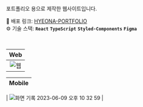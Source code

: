 포트폴리오 용으로 제작한 웹사이트입니다.

🔗 배포 링크: <a href="https://tata-v.github.io/hyeona-portfolio/" target = "_blank">HYEONA-PORTFOLIO</a>
<br />
⚙️ 기술 스택: **`React`** **`TypeScript`** **`Styled-Components`** **`Figma`**

<br />

|                                                        Web                                                         |
| :----------------------------------------------------------------------------------------------------------------: |
| ![웹](https://github.com/TATA-V/fe-sprint-my-agora-states/assets/113578923/b414b595-c735-4c77-87ad-fb8fc0476ba9) |

| Mobile |
| :----: |

|
![화면 기록 2023-06-09 오후 10 32 59](https://github.com/TATA-V/fe-sprint-my-agora-states/assets/113578923/b91c056f-b094-4c35-a696-1db44fde8373) |

